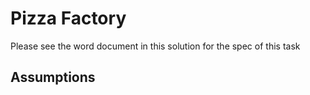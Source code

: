 # Pizza Factory

Please see the word document in this solution for the spec of this task

## Assumptions

